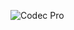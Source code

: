 ![Codec Pro](https://user-images.githubusercontent.com/84550697/173301525-1ee073c8-364d-4c96-b042-f74eab1518c5.gif)
